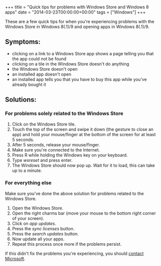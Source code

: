+++
title = "Quick tips for problems with Windows Store and Windows 8 apps"
date = "2014-03-23T00:00:00+00:00"
tags = ["Windows"]
+++

These are a few quick tips for when you're experiencing problems with the Windows Store in Windows 8(.1)/9 and opening apps in Windows 8(.1)/9.

## Symptoms:
  * clicking on a link to a Windows Store app shows a page telling you that the app could not be found
  * clicking on a tile in the Windows Store doesn't do anything
  * the Windows Store doesn't open
  * an installed app doesn't open
  * an installed app tells you that you have to buy this app while you've already bought it

## Solutions:

### For problems solely related to the Windows Store
  1. Click on the Windows Store tile.
  1. Touch the top of the screen and swipe it down (the gesture to close an app) and hold your mouse/finger at the bottom of the screen for at least 5 seconds.
  1. After 5 seconds, release your mouse/finger.
  1. Make sure you're connected to the Internet.
  1. Press R while holding the Windows key on your keyboard.
  1. Type *wsreset* and press enter.
  1. The Windows Store should now pop up. Wait for it to load, this can take up to a minute.

### For everything else
Make sure you've done the above solution for problems related to the Windows Store.

  1. Open the Windows Store.
  1. Open the right charms bar (move your mouse to the bottom right corner of your screen).
  1. Click on *app updates*.
  1. Press the *sync licenses* button.
  1. Press the *search updates* button.
  1. Now update all your apps.
  1. Repeat this process once more if the problems persist.

If this didn't fix the problems you're experiencing, you should [contact Microsoft](https://twitter.com/WindowsSupport).
